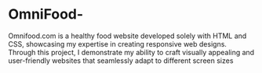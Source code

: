 # OmniFood-
Omnifood.com is a healthy food website developed solely with HTML and CSS, showcasing my expertise in creating responsive web designs. Through this project, I demonstrate my ability to craft visually appealing and user-friendly websites that seamlessly adapt to different screen sizes
